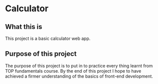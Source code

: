 # Calculator

## What this is

This project is a basic calculator web app.

## Purpose of this project

The purpose of this project is to put in to practice every thing learnt from TOP fundamentals course. By the end of this project I hope to have achieved a firmer understanding of the basics of front-end development.  
